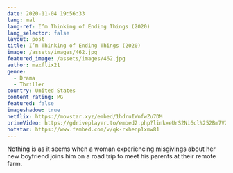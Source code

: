 ```yaml
---
date: 2020-11-04 19:56:33
lang: mal
lang-ref: I’m Thinking of Ending Things (2020)
lang_selector: false
layout: post
title: I’m Thinking of Ending Things (2020)
image: /assets/images/462.jpg
featured_image: /assets/images/462.jpg
author: maxflix21
genre:
  - Drama
  - Thriller
country: United States
content_rating: PG
featured: false
imageshadow: true
netflix: https://movstar.xyz/embed/1hdruIWnfwZu7DM
primeVideo: https://gdriveplayer.to/embed2.php?link=eUrS2Ni6cl%252Bm7V2gk2jQuQYj0TnCTk%252FWt8JlrIWh0bAbOSl%252FfSCEpudWn8jxywhehB4jTkRFfju3GgRp%252BbvAw8sUOPIlh71NQC9wDfGFX0%252FiiQWLUFs2i2JOOOiqfEPa01Zx4jdHWB%252BGxyC%252FtapaiDu2gckMLM9zwoT%252FGCQscw2DgwSFExo1EYucA6Ac2WKwjUEg8mnRlLzttzaLaDWQYOliPipCO3%252F82ulhjrHebx1wX22f960WbuHr3%252F1NkTU%252Fk4GVO5CFJK0co1wDp9j6dT
hotstar: https://www.fembed.com/v/qk-rxhenp1xmw81
---
```

Nothing is as it seems when a woman experiencing misgivings about her new boyfriend joins him on a road trip to meet his parents at their remote farm.